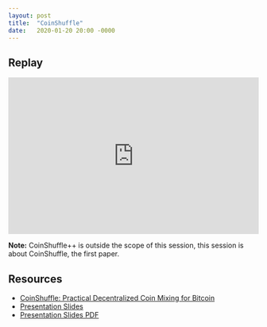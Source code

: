 ```yaml
---
layout: post
title:  "CoinShuffle"
date:   2020-01-20 20:00 -0000
---
```


## Replay

<iframe width="100%" height="315" src="https://www.youtube.com/embed/dVZDeEfSdcI"
frameborder="0" allow="accelerometer; autoplay; encrypted-media; gyroscope;
picture-in-picture" allowfullscreen></iframe>

__Note:__ CoinShuffle++ is outside the scope of this session, this session is
about CoinShuffle, the first paper.

## Resources

+ [CoinShuffle: Practical Decentralized Coin Mixing for Bitcoin](https://petsymposium.org/2014/papers/Ruffing.pdf)
+ [Presentation Slides](/assets/coinshuffle.pptx)
+ [Presentation Slides PDF](/assets/coinshuffle_ppt.pdf)
